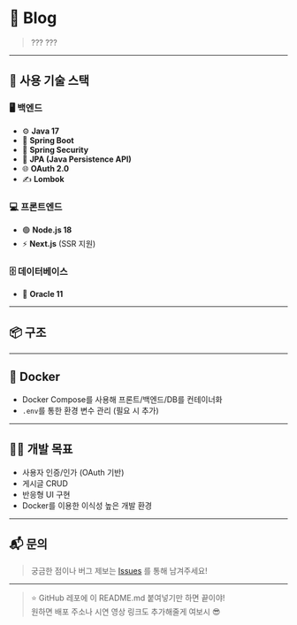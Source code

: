 # 📝 Blog 

> ???
> ???
---

## 🔧 사용 기술 스택

### 🖥️ 백엔드

- ⚙️ **Java 17**
- 🚀 **Spring Boot**
- 🔐 **Spring Security**
- 💾 **JPA (Java Persistence API)**
- 🌐 **OAuth 2.0**
- ✍️ **Lombok**

### 💻 프론트엔드

- 🟢 **Node.js 18**
- ⚡ **Next.js** (SSR 지원)

### 🗄️ 데이터베이스

- 🐬 **Oracle 11**

---

## 📦 구조

---

## 🐳 Docker

- Docker Compose를 사용해 프론트/백엔드/DB를 컨테이너화
- `.env`를 통한 환경 변수 관리 (필요 시 추가)

---

## 👨‍💻 개발 목표

- 사용자 인증/인가 (OAuth 기반)
- 게시글 CRUD
- 반응형 UI 구현
- Docker를 이용한 이식성 높은 개발 환경

---

## 📬 문의

> 궁금한 점이나 버그 제보는 [Issues](https://github.com/형의레포주소/issues) 를 통해 남겨주세요!

---

> ⭐ GitHub 레포에 이 README.md 붙여넣기만 하면 끝이야!  
> 원하면 배포 주소나 시연 영상 링크도 추가해줄게 여보시 😎

